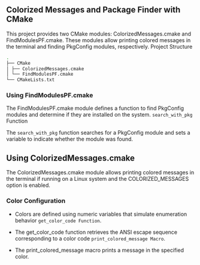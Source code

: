 ## Colorized Messages and Package Finder with CMake

This project provides two CMake modules: ColorizedMessages.cmake and FindModulesPF.cmake. These modules allow printing colored messages in the terminal and finding PkgConfig modules, respectively.
Project Structure

``` bash
.
├── CMake
│ ├── ColorizedMessages.cmake
│ └── FindModulesPF.cmake
└── CMakeLists.txt
```

### Using FindModulesPF.cmake

The FindModulesPF.cmake module defines a function to find PkgConfig modules and determine if they are installed on the system.
`search_with_pkg` Function

The `search_with_pkg` function searches for a PkgConfig module and sets a variable to indicate whether the module was found.


## Using ColorizedMessages.cmake

The ColorizedMessages.cmake module allows printing colored messages in the terminal if running on a Linux system and the COLORIZED_MESSAGES option is enabled.

### Color Configuration

- Colors are defined using numeric variables that simulate enumeration behavior `get_color_code Function`.

- The get_color_code function retrieves the ANSI escape sequence corresponding to a color code `print_colored_message Macro`.

- The print_colored_message macro prints a message in the specified color.